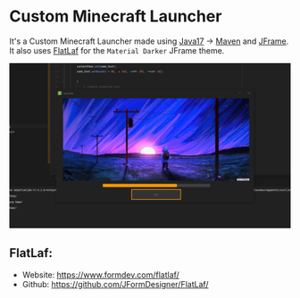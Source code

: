 # Custom Minecraft Launcher
It's a Custom Minecraft Launcher made using 
[Java17](https://www.oracle.com/java/technologies/downloads/#java17) -> [Maven](https://maven.apache.org/) 
and [JFrame](https://docs.oracle.com/en/java/javase/17/docs/api/java.desktop/javax/swing/JFrame.html).
<br>
It also uses [FlatLaf](https://github.com/TerrificTable/Custom-Minecraft-Launcher#flatlaf) for the `Material Darker` JFrame theme.
<br>

![Launcher ScreenShot](images/launcher.png)
<br>

## FlatLaf:<br>
- Website: https://www.formdev.com/flatlaf/
- Github: https://github.com/JFormDesigner/FlatLaf/
